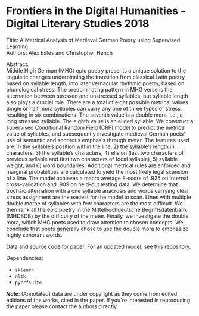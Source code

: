 # Frontiers in the Digital Humanities - Digital Literary Studies 2018
Title: A Metrical Analysis of Medieval German Poetry using Supervised Learning <br>
Authors: Alex Estes and Christopher Hench

Abstract: <br>
Middle High German (MHG) epic poetry presents a unique solution to the linguistic changes underpinning the transition from classical Latin poetry, based on syllable length, into later vernacular rhythmic poetry, based on phonological stress. The predominating pattern in MHG verse is the alternation between stressed and unstressed syllables, but syllable length also plays a crucial role. There are a total of eight possible metrical values. Single or half mora syllables can carry any one of three types of stress, resulting in six combinations. The seventh value is a double mora, i.e., a long stressed syllable. The eighth value is an elided syllable. We construct a supervised Conditional Random Field (CRF) model to predict the metrical value of syllables, and subsequently investigate medieval German poets’ use of semantic and sonorous emphasis through meter. The features used are: 1) the syllable’s position within the line, 2) the syllable’s length in characters, 3) the syllable’s characters, 4) elision (last two characters of previous syllable and first two characters of focal syllable), 5) syllable weight, and 6) word boundaries. Additional metrical rules are enforced and marginal probabilities are calculated to yield the most likely legal scansion of a line. The model achieves a macro average F-score of .925 on internal cross-validation and .909 on held-out testing data. We determine that trochaic alternation with a one syllable anacrusis and words carrying clear stress assignment are the easiest for the model to scan. Lines with multiple double morae of syllables with few characters are the most difficult. We then rank all the epic poetry in the Mittelhochdeutsche Begriffsdatenbank (MHDBDB) by the difficulty of the meter. Finally, we investigate the double mora, which MHG poets used to draw attention to chosen concepts. We conclude that poets generally chose to use the double mora to emphasize highly sonorant words.


Data and source code for paper. For an updated model, see [this repository](https://github.com/henchc/MHG_Scansion).

Dependencies:

* `sklearn`
* `nltk`
* `pycrfsuite`

***Note***: (Annotated) data are under copyright as they come from edited editions of the works, cited in the paper. If you're interested in reproducing the paper please contact the authors directly.